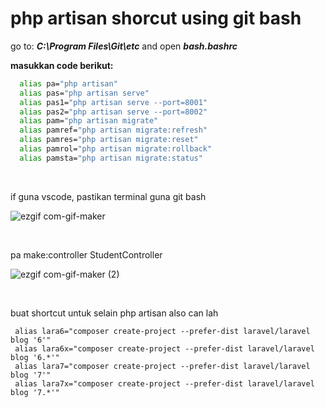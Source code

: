  # php artisan shorcut using git bash
 
 go to: ***C:\Program Files\Git\etc*** and open ***bash.bashrc***

 **masukkan code berikut:** 
 
```bash
  alias pa="php artisan" 
  alias pas="php artisan serve" 
  alias pas1="php artisan serve --port=8001" 
  alias pas2="php artisan serve --port=8002" 
  alias pam="php artisan migrate" 
  alias pamref="php artisan migrate:refresh" 
  alias pamres="php artisan migrate:reset" 
  alias pamrol="php artisan migrate:rollback" 
  alias pamsta="php artisan migrate:status" 

  ```
  <br>
  
  if guna vscode, pastikan terminal guna git bash
  
  ![ezgif com-gif-maker](https://user-images.githubusercontent.com/21170527/104784003-481c0580-57c2-11eb-9bda-643a92adc15c.gif)
  
  <br>
  
  pa make:controller StudentController
  
  ![ezgif com-gif-maker (2)](https://user-images.githubusercontent.com/21170527/104785225-ff198080-57c4-11eb-864b-fb372989116f.gif)
  
  <br>


buat shortcut untuk selain php artisan also can lah

     alias lara6="composer create-project --prefer-dist laravel/laravel blog '6'"
     alias lara6x="composer create-project --prefer-dist laravel/laravel blog '6.*'"
     alias lara7="composer create-project --prefer-dist laravel/laravel blog '7'"
     alias lara7x="composer create-project --prefer-dist laravel/laravel blog '7.*'"
 
